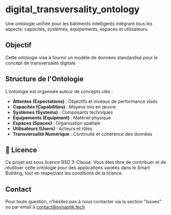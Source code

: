 # digital_transversality_ontology

Une ontologie unifiée pour les bâtiments intelligents intégrant tous les aspects: capacités, systèmes, équipements, espaces et utilisateurs.

##  Objectif

Cette ontologie vise à fournir un modèle de données standardisé pour le concept de transversalité digitale

##  Structure de l'Ontologie

L'ontologie est organisée autour de concepts clés :
- **Attentes (Expectations)** : Objectifs et niveaux de performance visés
- **Capacités (Capabilities)** : Moyens mis en œuvre
- **Systèmes (Systems)** : Composants techniques
- **Équipements (Equipment)** : Matériel physique
- **Espaces (Spaces)** : Organisation spatiale
- **Utilisateurs (Users)** : Acteurs et rôles
- **Transversalité Numérique** : Continuité et cohérence des données



## 📄 Licence

Ce projet est sous licence BSD 3-Clause. Vous êtes libre de contribuer et de réutiliser cette ontologie pour des applications variées dans le Smart Building, tout en respectant les conditions de la licence.


## Contact
Pour toute question, n’hésitez pas à nous contacter via la section "Issues" ou par email à contact@synaptik.tech



